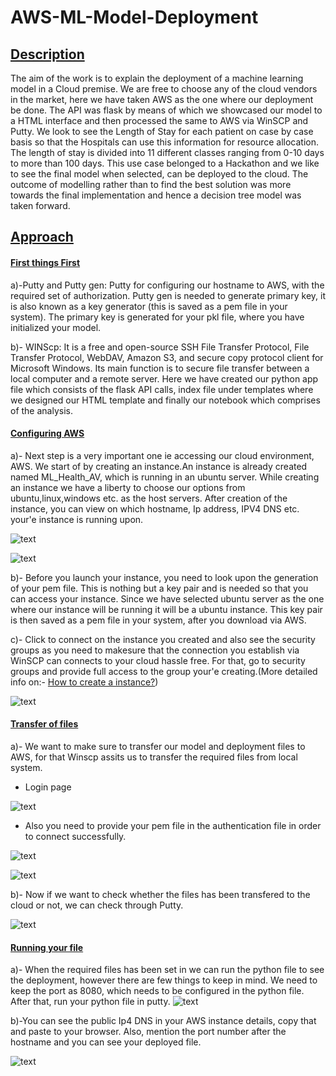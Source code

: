 # AWS-ML-Model-Deployment
## <ins> Description </ins> ##
The aim of the work is to explain the deployment of a machine learning model in a Cloud premise. We are free to choose any of the cloud vendors in the market, here we have taken 
AWS as the one where our deployment be done. The API was flask by means of which we showcased our model to a HTML interface and then processed the same to AWS via WinSCP and Putty.
We look to see the Length of Stay for each patient on case by case basis so that the Hospitals can use this information for resource allocation. The length of stay is divided into 11 different classes ranging from 0-10 days to more than 100 days.
This use case belonged to a Hackathon and we like to see the final model when selected, can be deployed to the cloud.
The outcome of modelling rather than to find the best solution was more towards the final implementation and hence a decision tree model was taken forward.

## <ins> Approach </ins> ##

#### <ins> First things First </ins> ####

a)-Putty and Putty gen: Putty for configuring our hostname to AWS, with the required set of authorization. Putty gen is needed to generate primary key, it is also known as a key generator (this is saved as a pem file in your system). The primary key is generated for your pkl file, where you have initialized your model.

b)- WINScp: It is a free and open-source SSH File Transfer Protocol, File Transfer Protocol, WebDAV, Amazon S3, and secure copy protocol client for Microsoft Windows. Its main function is to secure file transfer between a local computer and a remote server. Here we have created our python app file which consists of the flask API calls, index file under templates where we designed our HTML template and finally our notebook which comprises of the analysis.

#### <ins> Configuring AWS </ins> ####
a)- Next step is a very important one ie accessing our cloud environment, AWS. We start of by creating an instance.An instance is already created named ML_Health_AV, which is running in an ubuntu server. While creating an instance we have a liberty to choose our options from ubuntu,linux,windows etc. as the host servers. After creation of the instance, you can view on which hostname, Ip address, IPV4 DNS etc. your'e instance is running upon.

![text](https://github.com/ronhokage/AWS-ML-Model-Deployment/blob/main/Img/instance_1.JPG)

![text](https://github.com/ronhokage/AWS-ML-Model-Deployment/blob/main/Img/instance_2.JPG)

b)- Before you launch your instance, you need to look upon the generation of your pem file. This is nothing but a key pair and is needed so that you can access your instance. Since we have selected ubuntu server as the one where our instance will be running it will be a ubuntu instance. This key pair is then saved as a pem file in your system, after you download via AWS.

c)- Click to connect on the instance you created and also see the security groups as you need to makesure that the connection you establish via WinSCP can connects to your cloud hassle free. For that, go to security groups and provide full access to the group your'e creating.(More detailed info on:- [How to create a instance?](https://www.cloudbooklet.com/create-an-ec2-instance-on-aws-with-ubuntu-18-04/))

![text](https://github.com/ronhokage/AWS-ML-Model-Deployment/blob/main/Img/sec.JPG)
#### <ins> Transfer of files </ins> ####

a)- We want to make sure to transfer our model and deployment files to AWS, for that Winscp assits us to transfer the required files from local system.
- Login page

![text](https://github.com/ronhokage/AWS-ML-Model-Deployment/blob/main/Img/WIN_SCP_F2.JPG)

- Also you need to provide your pem file in the authentication file in order to connect successfully.

![text](https://github.com/ronhokage/AWS-ML-Model-Deployment/blob/main/Img/Authfile.JPG)

![text](https://github.com/ronhokage/AWS-ML-Model-Deployment/blob/main/Img/Win_SCP%20files.JPG)

b)- Now if we want to check whether the files has been transfered to the cloud or not, we can check through Putty.

![text](https://github.com/ronhokage/AWS-ML-Model-Deployment/blob/main/Img/putty_check.JPG)

#### <ins> Running your file </ins> ####
a)- When the required files has been set in we can run the python file to see the deployment, however there are few things to keep in mind. We need to keep the port as 8080,
which needs to be configured in the python file. After that, run your python file in putty.
![text](https://github.com/ronhokage/AWS-ML-Model-Deployment/blob/main/Img/deploy_1.JPG)

b)-You can see the public Ip4 DNS in your AWS instance details, copy that and paste to your browser. Also, mention the port number after the hostname and you can see your deployed file.

![text](https://github.com/ronhokage/AWS-ML-Model-Deployment/blob/main/Img/Deploy_3.JPG)
